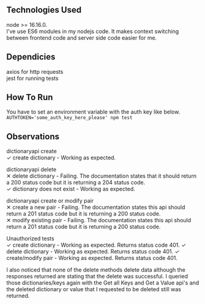 ## Technologies Used

node >= 16.16.0.  
I've use ES6 modules in my nodejs code. It makes context switching between frontend code and server side code easier for me.

## Dependicies
axios for http requests    
jest for running tests  

## How To Run
You have to set an environment variable with the auth key like below.   
```AUTHTOKEN='some_auth_key_here_please' npm test```

## Observations   
dictionaryapi create  
  ✓ create dictionary - Working as expected.  
  
dictionaryapi delete  
  ✕ delete dictionary - Failing. The documentation states that it should return a 200 status code but it is returning a 204 status code.  
  ✓ dictionary does not exist - Working as expected.  
  
dictionaryapi create or modify pair  
  ✕ create a new pair - Failing. The documentation states this api should return a 201 status code but it is returning a 200 status code.  
  ✕ modify existing pair - Failing. The documentation states this api should return a 201 status code but it is returning a 200 status code. 
  
Unauthorized tests  
  ✓ create dictionary - Working as expected. Returns status code 401. 
  ✓ delete dictionary - Working as expected. Returns status code 401. 
  ✓ create/modify pair - Working as expected. Returns status code 401. 

I also noticed that none of the delete methods delete data although the responses returned are stating that the delete was successful. I queried those dictionaries/keys again with the Get all Keys and Get a Value api's and the deleted dictionary or value that I requested to be deleted still was returned.
